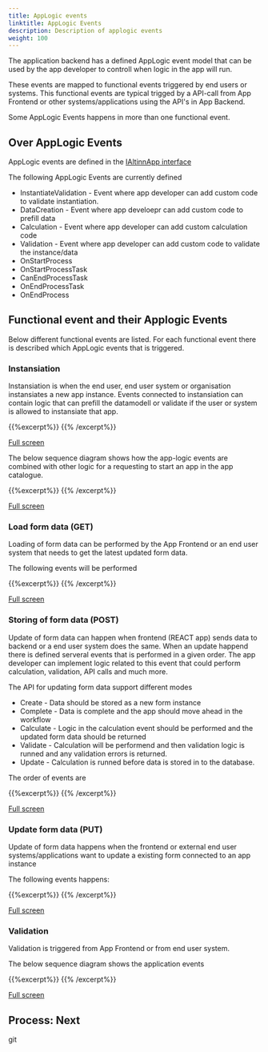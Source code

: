 ```yaml
---
title: AppLogic events
linktitle: AppLogic Events
description: Description of applogic events
weight: 100
---
```


The application backend has a defined AppLogic event model that can be used by the app developer
to controll when logic in the app will run.

These events are mapped to functional events triggered by end users or systems. This functional events are typical trigged by a API-call 
from App Frontend or other systems/applications using the API's in App Backend. 

Some AppLogic Events happens in more than one functional event. 

## Over AppLogic Events
AppLogic events are defined in the [IAltinnApp interface](https://github.com/Altinn/altinn-studio/blob/master/src/Altinn.Apps/AppTemplates/AspNet/Altinn.App.PlatformServices/Interface/IAltinnApp.cs)

The following AppLogic Events are currently defined

- InstantiateValidation - Event where app developer can add custom code to validate instantiation. 
- DataCreation - Event where app develoepr can add custom code to prefill data
- Calculation - Event where app developer can add custom calculation code
- Validation - Event where app developer can add custom code to validate the instance/data
- OnStartProcess
- OnStartProcessTask
- CanEndProcessTask
- OnEndProcessTask
- OnEndProcess

## Functional event and their Applogic Events
Below different functional events are listed. For each functional event there is described which AppLogic events that is triggered.

### Instansiation
Instansiation is when the end user, end user system or organisation instansiates a new app instance.
Events connected to instansiation can contain logic that can prefill the datamodell
or validate if the user or system is allowed to instansiate that app.

{{%excerpt%}}
<object data="/teknologi/altinnstudio/architecture/application/altinn-apps/app/app-backend/applogic-events/swimlane_instansiation.svg" type="image/svg+xml" style="width: 100%;  max-width: 1300px;"></object>
{{% /excerpt%}}

[Full screen](/teknologi/altinnstudio/architecture/application/altinn-apps/app/app-backend/applogic-events/swimlane_instansiation.svg)

The below sequence diagram shows how the app-logic events are combined with other logic for a requesting to start an app in the app catalogue.

{{%excerpt%}}
<object data="/teknologi/altinnstudio/architecture/application/altinn-apps/app/app-backend/applogic-events/instansiation_sequence.svg" type="image/svg+xml" style="width: 100%;  max-width: 1300px;"></object>
{{% /excerpt%}}

[Full screen](/teknologi/altinnstudio/architecture/application/altinn-apps/app/app-backend/applogic-events/instansiation_sequence.svg)

### Load form data (GET)
Loading of form data can be performed by the App Frontend or an end user system that needs to get
the latest updated form data. 

The following events will be performed

{{%excerpt%}}
<object data="/teknologi/altinnstudio/architecture/application/altinn-apps/app/app-backend/applogic-events/swimlane_getformdata.svg" type="image/svg+xml" style="width: 100%;  max-width: 1300px;"></object>
{{% /excerpt%}}

[Full screen](/teknologi/altinnstudio/architecture/application/altinn-apps/app/app-backend/applogic-events/swimlane_getformdata.svg)

### Storing of form data (POST)
Update of form data can happen when frontend (REACT app) sends data to backend
or a end user system does the same. When an update happend there is defined serveral
events that is performed in a given order. The app developer can implement
logic related to this event that could perform calculation, validation, API calls and much more.

The API for updating form data support different modes

* Create - Data should be stored as a new form instance
* Complete - Data is complete and the app should move ahead in the workflow
* Calculate - Logic in the calculation event should be performed and the updated form data should be returned
* Validate - Calculation will be performend and then validation logic is runned and any validation errors is returned.
* Update - Calculation is runned before data is stored in to the database.

The order of events are

{{%excerpt%}}
<object data="/teknologi/altinnstudio/architecture/application/altinn-apps/app/app-backend/applogic-events/events_post.svg" type="image/svg+xml" style="width: 100%;  max-width: 300px;"></object>
{{% /excerpt%}}


[Full screen](/teknologi/altinnstudio/architecture/application/altinn-apps/app/app-backend/applogic-events/events_post.svg)

### Update form data (PUT)
Update of form data happens when the frontend or external end user systems/applications 
want to update a existing form connected to an app instance

The following events happens:

{{%excerpt%}}
<object data="/teknologi/altinnstudio/architecture/application/altinn-apps/app/app-backend/applogic-events/swimlane_updateformdata.svg" type="image/svg+xml" style="width: 100%;  max-width: 1300px;"></object>
{{% /excerpt%}}

[Full screen](/teknologi/altinnstudio/architecture/application/altinn-apps/app/app-backend/applogic-events/swimlane_updateformdata.svg)

### Validation
Validation is triggered from App Frontend or from end user system. 

The below sequence diagram shows the application events 

{{%excerpt%}}
<object data="/teknologi/altinnstudio/architecture/application/altinn-apps/app/app-backend/applogic-events/validation_sequence.svg" type="image/svg+xml" style="width: 100%;  max-width: 1300px;"></object>
{{% /excerpt%}}


[Full screen](/teknologi/altinnstudio/architecture/application/altinn-apps/app/app-backend/applogic-events/validation_sequence.svg)
## Process: Next
git